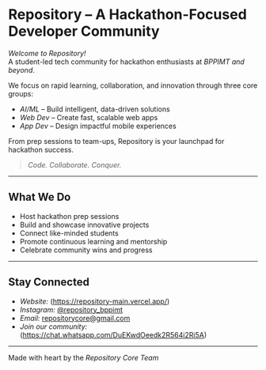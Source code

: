 # Repository – A Hackathon-Focused Developer Community

*Welcome to Repository!*  
A student-led tech community for hackathon enthusiasts at *BPPIMT and beyond*.

We focus on rapid learning, collaboration, and innovation through three core groups:

- *AI/ML* – Build intelligent, data-driven solutions  
- *Web Dev* – Create fast, scalable web apps  
- *App Dev* – Design impactful mobile experiences  

From prep sessions to team-ups, Repository is your launchpad for hackathon success.

> *Code. Collaborate. Conquer.*

---

## What We Do

- Host hackathon prep sessions  
- Build and showcase innovative projects  
- Connect like-minded students  
- Promote continuous learning and mentorship  
- Celebrate community wins and progress

---

## Stay Connected

- *Website:* (https://repository-main.vercel.app/)  
- *Instagram:* [@repository_bppimt](https://instagram.com/repository_bppimt) 
- *Email:* repositorycore@gmail.com 
- *Join our community:* (https://chat.whatsapp.com/DuEKwdOeedk2R564i2Ri5A)

---

Made with heart by the *Repository Core Team*
